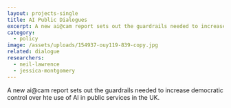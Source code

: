 ```yaml
---
layout: projects-single
title: AI Public Dialogues
excerpt: A new ai@cam report sets out the guardrails needed to increase democratic control over hte use of AI in public services in the UK.
category:
  - policy
image: /assets/uploads/154937-ouy119-839-copy.jpg
related: dialogue
researchers:
  - neil-lawrence
  - jessica-montgomery
---
```


A new ai@cam report sets out the guardrails needed to increase democratic control over hte use of AI in public services in the UK.

